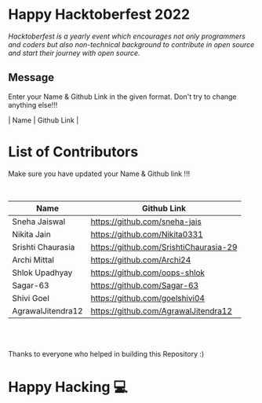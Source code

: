 # Happy Hacktoberfest 2022
*Hacktoberfest is a yearly event which encourages not only programmers and coders but also non-technical background to contribute in open source and start their journey with open source.*  

## Message
Enter your Name & Github Link in the given format. Don't try to change anything else!!!

| Name | Github Link | 

# List of Contributors
<p>Make sure you have updated your Name & Github link !!!</p>
<br>
  
| Name | Github Link |
| ------|--------- |
| Sneha Jaiswal | <a href="https://github.com/sneha-jais">https://github.com/sneha-jais</a> |
| Nikita Jain | <a href="https://github.com/Nikita0331">https://github.com/Nikita0331</a> |
| Srishti Chaurasia | <a href="https://github.com/SrishtiChaurasia-29"> https://github.com/SrishtiChaurasia-29</a> |
| Archi Mittal | <a href="https://github.com/Archi24">https://github.com/Archi24</a> |
| Shlok Upadhyay | <a href="https://github.com/oops-shlok">https://github.com/oops-shlok</a> |
| Sagar-63 | <a href="https://github.com/Sagar-63">https://github.com/Sagar-63</a> |
| Shivi Goel | <a href="https://github.com/goelshivi04">https://github.com/goelshivi04</a> |
| AgrawalJitendra12 | <a href="https://github.com/AgrawalJitendra12">https://github.com/AgrawalJitendra12</a> |

<br><br>
<p>Thanks to everyone who helped in building this Repository :)</p>

# Happy Hacking 💻
